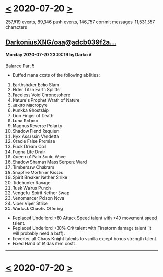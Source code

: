 # [<](2020-07-19.md) 2020-07-20 [>](2020-07-21.md)

257,919 events, 89,346 push events, 146,757 commit messages, 11,531,357 characters


## [DarkoniusXNG/oaa](https://github.com/DarkoniusXNG/oaa)@[adcb039f2a...](https://github.com/DarkoniusXNG/oaa/commit/adcb039f2ac3df5a62d02fa90a3a01a75af6a55d)
#### Monday 2020-07-20 23:53:19 by Darko V

Balance Part 5

* Buffed mana costs of the following abilities:
1) Earthshaker Echo Slam
2) Elder Titan Earth Splitter
3) Faceless Void Chronosphere
4) Nature's Prophet Wrath of Nature
5) Jakiro Macropyre
6) Kunkka Ghostship
7) Lion Finger of Death
8) Luna Eclipse
9) Magnus Reverse Polarity
10) Shadow Fiend Requiem
11) Nyx Assassin Vendetta
12) Oracle False Promise
13) Puck Dream Coil
14) Pugna Life Drain
15) Queen of Pain Sonic Wave
16) Shadow Shaman Mass Serpent Ward
17) Timbersaw Chakram
18) Snapfire Mortimer Kisses
19) Spirit Breaker Nether Strike
20) Tidehunter Ravage
21) Tusk Walrus Punch
22) Vengeful Spirit Nether Swap
23) Venomancer Poison Nova
24) Viper Viper Strike
25) Warlock Chaotic Offering
* Replaced Underlord +80 Attack Speed talent with +40 movement speed talent.
* Replaced Underlord +30% Crit talent with Firestorm damage talent (it will probably need a buff).
* Reverted all Chaos Knight talents to vanilla except bonus strength talent.
* Fixed Hand of Midas item costs.

---

# [<](2020-07-19.md) 2020-07-20 [>](2020-07-21.md)

